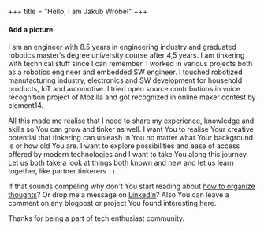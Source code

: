 +++
title = "Hello, I am Jakub Wróbel"
+++

#### Add a picture

I am an engineer with 8.5 years in engineering industry and graduated robotics master's degree university course after 4,5 years. I am tinkering with technical stuff since I can remember. I worked in various projects both as a robotics engineer and embedded SW engineer. I touched robotized manufacturing industry, electronics and SW development for household products, IoT and automotive. I tried open source contributions in voice recognition project of Mozilla and got recognized in online maker contest by element14. 

All this made me realise that I need to share my experience, knowledge and skills so You can grow and tinker as well. I want You to realise Your creative potential that tinkering can unleash in You no matter what Your background is or how old You are. I want to explore possibilities and ease of access offered by modern technologies and I want to take You along this journey. Let us both take a look at things both known and new and let us learn together, like partner tinkerers `:)` . 

If that sounds compeling why don't You start reading about [how to organize thoughts](/content/front-matter)? Or drop me a message on [LinkedIn](www.linkedin.com/in/jakubwrobel7/)? Also You can leave a comment on any blogpost or project You found interesting here.

Thanks for being a part of tech enthusiast community.